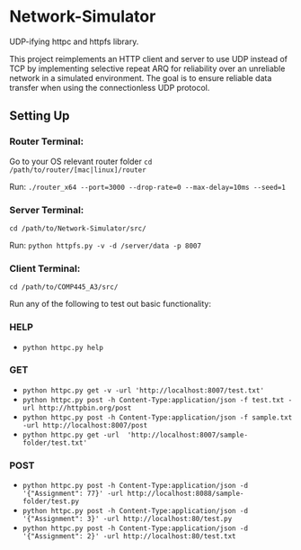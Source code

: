 # Network-Simulator

UDP-ifying httpc and httpfs library. 

This project reimplements an HTTP client and server to use UDP instead of TCP by implementing selective repeat ARQ for reliability over an unreliable network in a simulated environment. The goal is to ensure reliable data transfer when using the connectionless UDP protocol.

## Setting Up


### Router Terminal:

Go to your OS relevant router folder `cd /path/to/router/[mac|linux]/router`

Run: `./router_x64 --port=3000 --drop-rate=0 --max-delay=10ms --seed=1`

### Server Terminal:

`cd /path/to/Network-Simulator/src/`

Run: `python httpfs.py -v -d /server/data -p 8007`

### Client Terminal:

`cd /path/to/COMP445_A3/src/`

Run any of the following to test out basic functionality: 

### HELP
- `python httpc.py help` 

### GET  
- `python httpc.py get -v -url 'http://localhost:8007/test.txt'`
- `python httpc.py post -h Content-Type:application/json -f test.txt -url http://httpbin.org/post`
- `python httpc.py post -h Content-Type:application/json -f sample.txt -url http://localhost:8007/post`
- `python httpc.py get -url  'http://localhost:8007/sample-folder/test.txt'`

### POST 
- `python httpc.py post -h Content-Type:application/json -d '{"Assignment": 77}' -url http://localhost:8088/sample-folder/test.py`
- `python httpc.py post -h Content-Type:application/json -d '{"Assignment": 3}' -url http://localhost:80/test.py`
- `python httpc.py post -h Content-Type:application/json -d '{"Assignment": 2}' -url http://localhost:80/test.txt`
